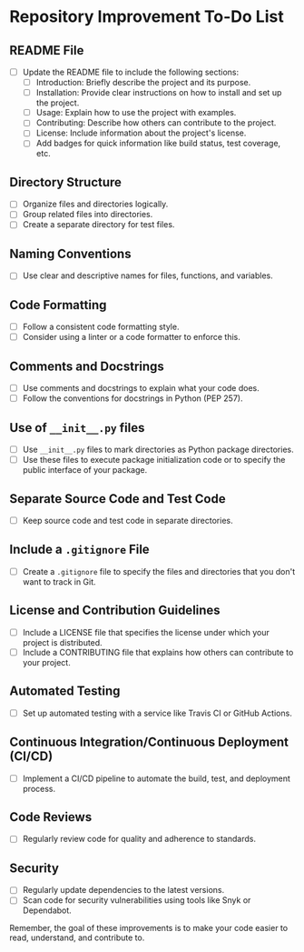 # Repository Improvement To-Do List

## README File
- [ ] Update the README file to include the following sections:
    - [ ] Introduction: Briefly describe the project and its purpose.
    - [ ] Installation: Provide clear instructions on how to install and set up the project.
    - [ ] Usage: Explain how to use the project with examples.
    - [ ] Contributing: Describe how others can contribute to the project.
    - [ ] License: Include information about the project's license.
    - [ ] Add badges for quick information like build status, test coverage, etc.

## Directory Structure
- [ ] Organize files and directories logically.
- [ ] Group related files into directories.
- [ ] Create a separate directory for test files.

## Naming Conventions
- [ ] Use clear and descriptive names for files, functions, and variables.

## Code Formatting
- [ ] Follow a consistent code formatting style.
- [ ] Consider using a linter or a code formatter to enforce this.

## Comments and Docstrings
- [ ] Use comments and docstrings to explain what your code does.
- [ ] Follow the conventions for docstrings in Python (PEP 257).

## Use of `__init__.py` files
- [ ] Use `__init__.py` files to mark directories as Python package directories.
- [ ] Use these files to execute package initialization code or to specify the public interface of your package.

## Separate Source Code and Test Code
- [ ] Keep source code and test code in separate directories.

## Include a `.gitignore` File
- [ ] Create a `.gitignore` file to specify the files and directories that you don't want to track in Git.

## License and Contribution Guidelines
- [ ] Include a LICENSE file that specifies the license under which your project is distributed.
- [ ] Include a CONTRIBUTING file that explains how others can contribute to your project.

## Automated Testing
- [ ] Set up automated testing with a service like Travis CI or GitHub Actions.

## Continuous Integration/Continuous Deployment (CI/CD)
- [ ] Implement a CI/CD pipeline to automate the build, test, and deployment process.

## Code Reviews
- [ ] Regularly review code for quality and adherence to standards.

## Security
- [ ] Regularly update dependencies to the latest versions.
- [ ] Scan code for security vulnerabilities using tools like Snyk or Dependabot.

Remember, the goal of these improvements is to make your code easier to read, understand, and contribute to.
